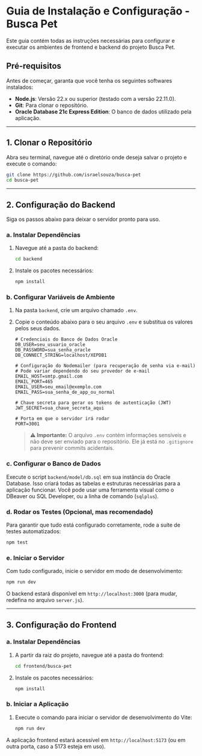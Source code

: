 # Guia de Instalação e Configuração - Busca Pet

Este guia contém todas as instruções necessárias para configurar e executar os ambientes de frontend e backend do projeto Busca Pet.

## Pré-requisitos

Antes de começar, garanta que você tenha os seguintes softwares instalados:

- **Node.js**: Versão 22.x ou superior (testado com a versão 22.11.0).
- **Git**: Para clonar o repositório.
- **Oracle Database 21c Express Edition**: O banco de dados utilizado pela aplicação.

---

## 1. Clonar o Repositório

Abra seu terminal, navegue até o diretório onde deseja salvar o projeto e execute o comando:

```bash
git clone https://github.com/israelsouza/busca-pet
cd busca-pet
```

---

## 2. Configuração do Backend

Siga os passos abaixo para deixar o servidor pronto para uso.

### a. Instalar Dependências

1.  Navegue até a pasta do backend:
    ```bash
    cd backend
    ```
2.  Instale os pacotes necessários:
    ```bash
    npm install
    ```

### b. Configurar Variáveis de Ambiente

1.  Na pasta `backend`, crie um arquivo chamado `.env`.
2.  Copie o conteúdo abaixo para o seu arquivo `.env` e substitua os valores pelos seus dados.

    ```env
    # Credenciais do Banco de Dados Oracle
    DB_USER=seu_usuario_oracle
    DB_PASSWORD=sua_senha_oracle
    DB_CONNECT_STRING=localhost/XEPDB1

    # Configuração do Nodemailer (para recuperação de senha via e-mail)
    # Pode variar dependendo do seu provedor de e-mail
    EMAIL_HOST=smtp.gmail.com
    EMAIL_PORT=465
    EMAIL_USER=seu_email@exemplo.com
    EMAIL_PASS=sua_senha_de_app_ou_normal

    # Chave secreta para gerar os tokens de autenticação (JWT)
    JWT_SECRET=sua_chave_secreta_aqui

    # Porta em que o servidor irá rodar
    PORT=3001
    ```

    > **⚠️ Importante:** O arquivo `.env` contém informações sensíveis e não deve ser enviado para o repositório. Ele já está no `.gitignore` para prevenir commits acidentais.

### c. Configurar o Banco de Dados

Execute o script `backend/model/db.sql` em sua instância do Oracle Database. Isso criará todas as tabelas e estruturas necessárias para a aplicação funcionar. Você pode usar uma ferramenta visual como o DBeaver ou SQL Developer, ou a linha de comando (`sqlplus`).

### d. Rodar os Testes (Opcional, mas recomendado)

Para garantir que tudo está configurado corretamente, rode a suíte de testes automatizados:

```bash
npm test
```

### e. Iniciar o Servidor

Com tudo configurado, inicie o servidor em modo de desenvolvimento:

```bash
npm run dev
```

O backend estará disponível em `http://localhost:3000` (para mudar, redefina no arquivo `server.js`).

---

## 3. Configuração do Frontend

### a. Instalar Dependências

1.  A partir da raiz do projeto, navegue até a pasta do frontend:
    ```bash
    cd frontend/busca-pet
    ```
2.  Instale os pacotes necessários:
    ```bash
    npm install
    ```

### b. Iniciar a Aplicação

1.  Execute o comando para iniciar o servidor de desenvolvimento do Vite:
    ```bash
    npm run dev
    ```

A aplicação frontend estará acessível em `http://localhost:5173` (ou em outra porta, caso a 5173 esteja em uso).
